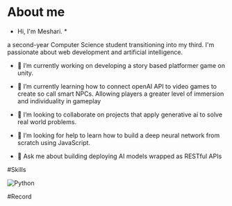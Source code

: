 
# About me 

* Hi, I'm Meshari. *

 a second-year Computer Science student transitioning into my third. I'm passionate about web development and artificial intelligence. 
 
- 🔭 I’m currently working on developing a story based platformer game on unity.
  
- 🌱 I’m currently learning how to connect openAI API to video games to create so call smart NPCs. Allowing players a greater level of immersion and individuality in gameplay
  
- 👯  I’m looking to collaborate on projects that apply generative ai to solve real world problems.
  
- 🤔 I’m looking for help to learn how to build a deep neural network from scratch using JavaScript.
  
- 💬 Ask me about building deploying AI models wrapped as RESTful APIs

#Skills

![Python](https://simpleicons.org/icons/python.svg "Python")

#Record



